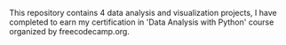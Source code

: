 This repository contains 4 data analysis and visualization projects, I have completed to earn my certification in 'Data Analysis with Python' course organized by freecodecamp.org.
